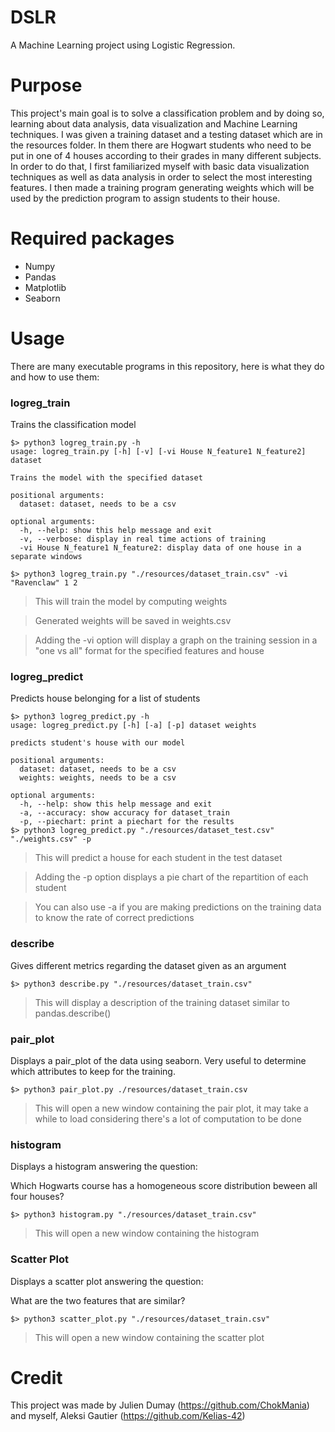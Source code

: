 # DSLR
A Machine Learning project using Logistic Regression.

# Purpose
This project's main goal is to solve a classification problem and by doing so, learning about data analysis, data visualization and Machine Learning techniques. 
I was given a training dataset and a testing dataset which are in the resources folder. 
In them there are Hogwart students who need to be put in one of 4 houses according to their grades in many different subjects.
In order to do that, I first familiarized myself with basic data visualization techniques as well as data analysis in order to select the most interesting features. I then made a training program generating weights which will be used by the prediction program to assign students to their house.

# Required packages
* Numpy
* Pandas
* Matplotlib
* Seaborn

# Usage
There are many executable programs in this repository, here is what they do and how to use them:

### logreg_train
Trains the classification model
```
$> python3 logreg_train.py -h
usage: logreg_train.py [-h] [-v] [-vi House N_feature1 N_feature2] dataset

Trains the model with the specified dataset

positional arguments:
  dataset: dataset, needs to be a csv

optional arguments:
  -h, --help: show this help message and exit
  -v, --verbose: display in real time actions of training
  -vi House N_feature1 N_feature2: display data of one house in a separate windows

$> python3 logreg_train.py "./resources/dataset_train.csv" -vi "Ravenclaw" 1 2
```
>This will train the model by computing weights

>Generated weights will be saved in weights.csv

>Adding the -vi option will display a graph on the training session in a "one vs all" format for the specified features and house

### logreg_predict
Predicts house belonging for a list of students
```
$> python3 logreg_predict.py -h
usage: logreg_predict.py [-h] [-a] [-p] dataset weights

predicts student's house with our model

positional arguments:
  dataset: dataset, needs to be a csv
  weights: weights, needs to be a csv

optional arguments:
  -h, --help: show this help message and exit
  -a, --accuracy: show accuracy for dataset_train
  -p, --piechart: print a piechart for the results
$> python3 logreg_predict.py "./resources/dataset_test.csv" "./weights.csv" -p
```

>This will predict a house for each student in the test dataset

>Adding the -p option displays a pie chart of the repartition of each student

>You can also use -a if you are making predictions on the training data to know the rate of correct predictions

### describe
Gives different metrics regarding the dataset given as an argument
```
$> python3 describe.py "./resources/dataset_train.csv"
```
>This will display a description of the training dataset similar to pandas.describe()

### pair_plot
Displays a pair_plot of the data using seaborn. Very useful to determine which attributes to keep for the training.
```
$> python3 pair_plot.py ./resources/dataset_train.csv
```
>This will open a new window containing the pair plot, it may take a while to load considering there's a lot of computation to be done

### histogram
Displays a histogram answering the question:

Which Hogwarts course has a homogeneous score distribution beween all four houses?
```
$> python3 histogram.py "./resources/dataset_train.csv"
```
>This will open a new window containing the histogram

### Scatter Plot
Displays a scatter plot answering the question:

What are the two features that are similar?
```shell
$> python3 scatter_plot.py "./resources/dataset_train.csv"
```
>This will open a new window containing the scatter plot

# Credit
This project was made by Julien Dumay (https://github.com/ChokMania) and myself, Aleksi Gautier (https://github.com/Kelias-42)
